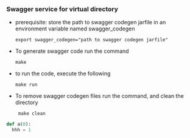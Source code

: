 ### Swagger service for virtual directory

* prerequisite: store the path to swagger codegen jarfile in an
  environment variable named swagger_codegen
  
      export swagger_codegen="path to swagger codegen jarfile"

* To generate swagger code run the command

      make

* to run the code, execute the following

      make run

* To remove swagger codegen files run the command, and clean the
  directory

       make clean

```python
def a(0):
  hhh = 1
```
